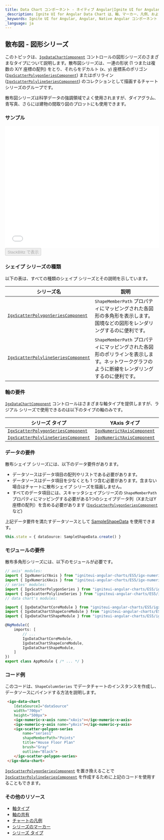 ```yaml
---
title: Data Chart コンポーネント - ネイティブ Angular|Ignite UI for Angular
_description: Ignite UI for Angular Data Chart は、軸、マーカー、凡例、および注釈レイヤーのモジュール設計を提供するチャート コンポーネントです。チャート機能は、複合チャート ビューを作成するために同じチャート領域でのビジュアル要素の複数のインスタンスを利用できます。
_keywords: Ignite UI for Angular, Angular, Native Angular コンポーネント スイート, Native Angular コントロール, ネイティブ Angular コンポーネント, ネイティブ Angular コンポーネント ライブラリ, Angular チャート, Angular チャート コントロール, Angular チャート例, Angular チャート コンポーネント, Angular データ チャート
_language: ja
---
```


## 散布図 - 図形シリーズ

このトピックは、[`IgxDataChartComponent`](/products/ignite-ui-angular/api/docs/typescript/latest/classes/igxdatachartcomponent.html) コントロールの図形シリーズのさまざまなタイプについて説明します。散布図シリーズは、一連の形状 (1 つまたは複数の X/Y 座標の配列) をとり、それらをデカルト (x、y) 座標系のポリゴン ([`IgxScatterPolygonSeriesComponent`](/products/ignite-ui-angular/api/docs/typescript/latest/classes/igxscatterpolygonseriescomponent.html)) またはポリライン ([`IgxScatterPolylineSeriesComponent`](/products/ignite-ui-angular/api/docs/typescript/latest/classes/igxscatterpolylineseriescomponent.html)) のコレクションとして描画するチャート シリーズのグループです。

散布図シリーズは科学データの強調領域でよく使用されますが、ダイアグラム、青写真、さらには建物の間取り図のプロットにも使用できます。

### サンプル

<div class="sample-container loading" style="height: 400px">
    <iframe id="data-chart-type-shape-series-iframe" src='{environment:dvDemosBaseUrl}/charts/data-chart-type-shape-series' width="100%" height="100%" seamless frameBorder="0" onload="onXPlatSampleIframeContentLoaded(this);"></iframe>
</div>
<div>
    <button data-localize="stackblitz" disabled class="stackblitz-btn" data-iframe-id="data-chart-type-shape-series-iframe" data-demos-base-url="{environment:dvDemosBaseUrl}">StackBlitz で表示
    </button>
</div>

<div class="divider--half"></div>

### シェイプ シリーズの種類

以下の表は、すべての種類のシェイプ シリーズとその説明を示しています。

| シリーズ名                                                                                                                                        | 説明                                                                              |
| -------------------------------------------------------------------------------------------------------------------------------------------- | ------------------------------------------------------------------------------- |
| [`IgxScatterPolygonSeriesComponent`](/products/ignite-ui-angular/api/docs/typescript/latest/classes/igxscatterpolygonseriescomponent.html)   | `ShapeMemberPath` プロパティにマッピングされた各図形の多角形を表示します。国境などの図形をレンダリングするのに便利です。           |
| [`IgxScatterPolylineSeriesComponent`](/products/ignite-ui-angular/api/docs/typescript/latest/classes/igxscatterpolylineseriescomponent.html) | `ShapeMemberPath` プロパティにマッピングされた各図形のポリラインを表示します。ネットワークグラフのように断線をレンダリングするのに便利です。 |

### 軸の要件

[`IgxDataChartComponent`](/products/ignite-ui-angular/api/docs/typescript/latest/classes/igxdatachartcomponent.html) コントロールはさまざまな軸タイプを提供しますが、ラジアル シリーズで使用できるのは以下のタイプの軸のみです。

| シリーズ タイプ                                                                                                                                     | YAxis タイプ                                                                                                                  | XAxis タイプ                                                                                                                  |
| -------------------------------------------------------------------------------------------------------------------------------------------- | -------------------------------------------------------------------------------------------------------------------------- | -------------------------------------------------------------------------------------------------------------------------- |
| [`IgxScatterPolygonSeriesComponent`](/products/ignite-ui-angular/api/docs/typescript/latest/classes/igxscatterpolygonseriescomponent.html)   | [`IgxNumericYAxisComponent`](/products/ignite-ui-angular/api/docs/typescript/latest/classes/igxnumericyaxiscomponent.html) | [`IgxNumericXAxisComponent`](/products/ignite-ui-angular/api/docs/typescript/latest/classes/igxnumericxaxiscomponent.html) |
| [`IgxScatterPolylineSeriesComponent`](/products/ignite-ui-angular/api/docs/typescript/latest/classes/igxscatterpolylineseriescomponent.html) | [`IgxNumericYAxisComponent`](/products/ignite-ui-angular/api/docs/typescript/latest/classes/igxnumericyaxiscomponent.html) | [`IgxNumericXAxisComponent`](/products/ignite-ui-angular/api/docs/typescript/latest/classes/igxnumericxaxiscomponent.html) |

### データの要件

散布シェイプ シリーズには、以下のデータ要件があります。

-   データソースはデータ項目の配列やリストである必要があります。
-   データソースはデータ項目を少なくとも 1 つ含む必要があります。含まない場合はチャートに散布シェイプ シリーズを描画しません。
-   すべてのデータ項目には、スキャッタシェイプシリーズの `ShapeMemberPath` プロパティにマッピングする必要がある1つのシェイプデータ列（XまたはY座標の配列）を含める必要があります ([`IgxScatterPolygonSeriesComponent`](/products/ignite-ui-angular/api/docs/typescript/latest/classes/igxscatterpolygonseriescomponent.html) など)

上記データ要件を満たすデータソースとして [SampleShapeData](data-chart-data-sources-shape.md) を使用できます。

```ts
this.state = { dataSource: SampleShapeData.create() }
```

### モジュールの要件

散布多角形シリーズには、以下のモジュールが必要です。

```ts
// axis' modules:
import { IgxNumericYAxis } from "igniteui-angular-charts/ES5/igx-numeric-y-axis";
import { IgxNumericXAxis } from "igniteui-angular-charts/ES5/igx-numeric-x-axis";
// series' modules:
import { IgxScatterPolygonSeries } from "igniteui-angular-charts/ES5/igx-scatter-polygon-series";
import { IgxScatterPolylineSeries } from "igniteui-angular-charts/ES5/igx-scatter-polyline-series";
// data chart's modules:

import { IgxDataChartCoreModule } from "igniteui-angular-charts/ES5/igx-data-chart-core-module";
import { IgxDataChartShapeCoreModule } from "igniteui-angular-charts/ES5/igx-data-chart-shape-core-module";
import { IgxDataChartShapeModule } from "igniteui-angular-charts/ES5/igx-data-chart-shape-module";

@NgModule({
    imports: [
        // ...
        IgxDataChartCoreModule,
        IgxDataChartShapeCoreModule,
        IgxDataChartShapeModule,
    ]
})
export class AppModule { /* ... */ }
```

### コード例

このコードは、`ShapeColumnSeries` でデータチャートのインスタンスを作成し、データソースにバインドする方法を説明します。

```html
 <igx-data-chart
    [dataSource]="dataSource"
    width="700px"
    height="500px">
    <igx-numeric-x-axis name="xAxis"></igx-numeric-x-axis>
    <igx-numeric-y-axis name="yAxis"></igx-numeric-y-axis>
    <igx-scatter-polygon-series
        name="series1"
        shapeMemberPath="Points"
        title="House Floor Plan"
        brush="Gray"
        outline="Black">
    </igx-scatter-polygon-series>
 </igx-data-chart>
```

[`IgxScatterPolygonSeriesComponent`](/products/ignite-ui-angular/api/docs/typescript/latest/classes/igxscatterpolygonseriescomponent.html) を置き換えることで [`IgxScatterPolylineSeriesComponent`](/products/ignite-ui-angular/api/docs/typescript/latest/classes/igxscatterpolylineseriescomponent.html) を作成するために上記のコードを使用することもできます。

### その他のリソース

-   [軸タイプ](data-chart-axis-types.md)
-   [軸の共有](data-chart-axis-sharing.md)
-   [チャートの凡例](data-chart-legends.md)
-   [シリーズのマーカー](data-chart-series-markers.md)
-   [シリーズ タイプ](data-chart-series-types.md)

